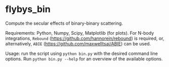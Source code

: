 # flybys_bin

Compute the secular effects of binary-binary scattering.

Requirements: Python, Numpy, Scipy, Matplotlib (for plots). For N-body integrations, `Rebound` (https://github.com/hannorein/rebound) is required, or, alternatively, `ABIE` (https://github.com/maxwelltsai/ABIE) can be used.

Usage: run the script using `python bin.py` with the desired command line options. Run `python bin.py --help` for an overview of the available options.
